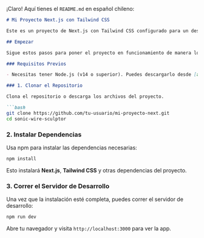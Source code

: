 ¡Claro! Aquí tienes el `README.md` en español chileno:

```markdown
# Mi Proyecto Next.js con Tailwind CSS

Este es un proyecto de Next.js con Tailwind CSS configurado para un desarrollo rápido y responsivo de interfaces de usuario. El proyecto utiliza npm como gestor de paquetes.

## Empezar

Sigue estos pasos para poner el proyecto en funcionamiento de manera local:

### Requisitos Previos

- Necesitas tener Node.js (v14 o superior). Puedes descargarlo desde [aquí](https://nodejs.org/).

### 1. Clonar el Repositorio

Clona el repositorio o descarga los archivos del proyecto.

```bash
git clone https://github.com/tu-usuario/mi-proyecto-next.git
cd sonic-wire-sculptor
```

### 2. Instalar Dependencias

Usa npm para instalar las dependencias necesarias:

```bash
npm install
```

Esto instalará **Next.js**, **Tailwind CSS** y otras dependencias del proyecto.

### 3. Correr el Servidor de Desarrollo

Una vez que la instalación esté completa, puedes correr el servidor de desarrollo:

```bash
npm run dev
```

Abre tu navegador y visita `http://localhost:3000` para ver la app.
